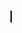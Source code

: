 <html>
<head>
<title>HTML5 Canvas Tag</title>
</head>

<body>
<canvas id = "newCanvas" width = "100%" height = "40%" style = "border:1px solid #000000;"></canvas>
<script>
var c = document.getElementById('newCanvas');
var ctx = c.getContext('2d');
ctx.beginPath();
ctx.moveTo(75,40);
ctx.bezierCurveTo(75,37,70,25,50,25);
ctx.bezierCurveTo(20,25,20,62.5,20,62.5);
ctx.bezierCurveTo(20,80,40,102,75,120);
ctx.bezierCurveTo(110,102,130,80,130,62.5);
ctx.bezierCurveTo(130,62.5,130,25,100,25);
ctx.bezierCurveTo(85,25,75,37,75,40);
ctx.fill();
</script>

</body>
</html>
